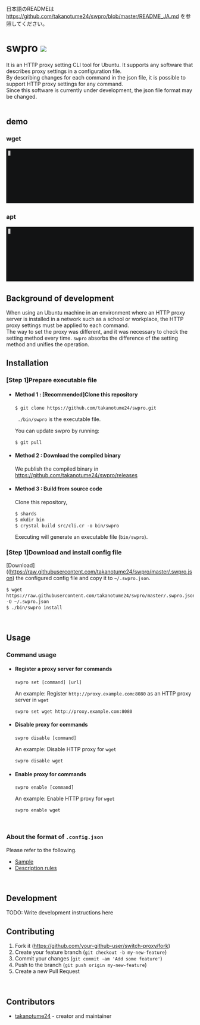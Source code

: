 日本語のREADMEは https://github.com/takanotume24/swpro/blob/master/README_JA.md を参照してください。

# swpro ![](https://github.com/takanotume24/swpro/workflows/Crystal%20CI/badge.svg)
It is an HTTP proxy setting CLI tool for Ubuntu. It supports any software that describes proxy settings in a configuration file.  
By describing changes for each command in the json file, it is possible to support HTTP proxy settings for any command.  
Since this software is currently under development, the json file format may be changed.  
<br/>

## demo
### wget  
![](https://raw.githubusercontent.com/takanotume24/swpro/master/gif/set.gif)
### apt  
![](https://raw.githubusercontent.com/takanotume24/swpro/master/gif/apt.gif)
<br/>

## Background of development
When using an Ubuntu machine in an environment where an HTTP proxy server is installed in a network such as a school or workplace, the HTTP proxy settings must be applied to each command.   
The way to set the proxy was different, and it was necessary to check the setting method every time. ``swpro`` absorbs the difference of the setting method and unifies the operation.
<br/>

## Installation
### [Step 1]Prepare executable file
- #### Method 1 : [Recommended]Clone this repository
   ```
   $ git clone https://github.com/takanotume24/swpro.git
   ```
   `` ./bin/swpro`` is the executable file.

   You can update swpro by running:
   ```
   $ git pull
   ```

- #### Method 2 : Download the compiled binary
   We publish the compiled binary in https://github.com/takanotume24/swpro/releases

- #### Method 3 : Build from source code
   Clone this repository,
   ```
   $ shards
   $ mkdir bin
   $ crystal build src/cli.cr -o bin/swpro
   ```
   Executing will generate an executable file (``bin/swpro``).

### [Step 1]Download and install config file
   [Download]((https://raw.githubusercontent.com/takanotume24/swpro/master/.swpro.json) the configured config file and copy it to ``~/.swpro.json``.
   ```
   $ wget https://raw.githubusercontent.com/takanotume24/swpro/master/.swpro.json -O ~/.swpro.json
   $ ./bin/swpro install
   ```

<br/>


## Usage
### Command usage


- #### Register a proxy server for commands
   ```
   swpro set [command] [url]
   ```
   An example: Register ``http://proxy.example.com:8080`` as an HTTP proxy server in ``wget``
   ```
   swpro set wget http://proxy.example.com:8080
   ```
- #### Disable proxy for commands
   ```
   swpro disable [command]
   ```
   An example: Disable HTTP proxy for ``wget``
   ```
   swpro disable wget
   ```
- #### Enable proxy for commands
   ```
   swpro enable [command]
   ```
   An example: Enable HTTP proxy for ``wget``
   ```
   swpro enable wget
   ```
<br/>


### About the format of ``.config.json``
Please refer to the following.
- [Sample](https://github.com/takanotume24/swpro/blob/master/.swpro.json)
- [Description rules](https://github.com/takanotume24/swpro/wiki/.swpro.json%E3%81%AE%E3%83%95%E3%82%A9%E3%83%BC%E3%83%9E%E3%83%83%E3%83%88%E3%81%AB%E3%81%A4%E3%81%84%E3%81%A6)

<br/>

## Development

TODO: Write development instructions here
<br/>

## Contributing

1. Fork it (<https://github.com/your-github-user/switch-proxy/fork>)
2. Create your feature branch (`git checkout -b my-new-feature`)
3. Commit your changes (`git commit -am 'Add some feature'`)
4. Push to the branch (`git push origin my-new-feature`)
5. Create a new Pull Request


<br/>

## Contributors

- [takanotume24](https://github.com/takanotume24) - creator and maintainer
